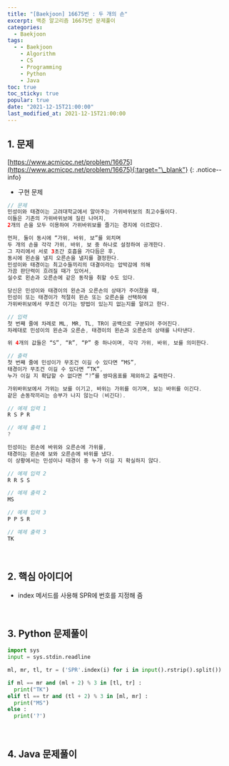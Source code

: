 ```yaml
---
title: "[Baekjoon] 16675번 : 두 개의 손"
excerpt: 백준 알고리즘 16675번 문제풀이
categories:
  - Baekjoon
tags:
  - - Baekjoon
    - Algorithm
    - CS
    - Programming
    - Python
    - Java
toc: true
toc_sticky: true
popular: true
date: "2021-12-15T21:00:00"
last_modified_at: 2021-12-15T21:00:00
---
```


## 1. 문제

[https://www.acmicpc.net/problem/16675](https://www.acmicpc.net/problem/16675){:target="\_blank"}
{: .notice--info}

- 구현 문제

```java
// 문제
민성이와 태경이는 고려대학교에서 알아주는 가위바위보의 최고수들이다.
이들은 기존의 가위바위보에 질린 나머지,
2개의 손을 모두 이용하여 가위바위보를 즐기는 경지에 이르렀다.

먼저, 둘이 동시에 “가위, 바위, 보”를 외치며
두 개의 손을 각각 가위, 바위, 보 중 하나로 설정하여 공개한다.
그 자리에서 서로 3초간 호흡을 가다듬은 후,
동시에 왼손을 낼지 오른손을 낼지를 결정한다.
민성이와 태경이는 최고수들끼리의 대결이라는 압박감에 의해
가끔 판단력이 흐려질 때가 있어서,
실수로 왼손과 오른손에 같은 동작을 취할 수도 있다.

당신은 민성이와 태경이의 왼손과 오른손의 상태가 주어졌을 때,
민성이 또는 태경이가 적절히 왼손 또는 오른손을 선택하여
가위바위보에서 무조건 이기는 방법이 있는지 없는지를 알려고 한다.

// 입력
첫 번째 줄에 차례로 ML, MR, TL, TR이 공백으로 구분되어 주어진다.
차례대로 민성이의 왼손과 오른손, 태경이의 왼손과 오른손의 상태를 나타낸다.

위 4개의 값들은 “S”, “R”, “P” 중 하나이며, 각각 가위, 바위, 보를 의미한다.

// 출력
첫 번째 줄에 민성이가 무조건 이길 수 있다면 “MS”,
태경이가 무조건 이길 수 있다면 “TK”,
누가 이길 지 확답할 수 없다면 “?”를 쌍따옴표를 제외하고 출력한다.

가위바위보에서 가위는 보를 이기고, 바위는 가위를 이기며, 보는 바위를 이긴다.
같은 손동작끼리는 승부가 나지 않는다 (비긴다).

// 예제 입력 1
R S P R

// 예제 출력 1
?

민성이는 왼손에 바위와 오른손에 가위를,
태경이는 왼손에 보와 오른손에 바위를 냈다.
이 상황에서는 민성이나 태경이 중 누가 이길 지 확실하지 않다.

// 예제 입력 2
R R S S

// 예제 출력 2
MS

// 예제 입력 3
P P S R

// 예제 출력 3
TK
```

<br>

## 2. 핵심 아이디어

- index 메서드를 사용해 SPR에 번호를 지정해 줌

<br>

## 3. Python 문제풀이

```python
import sys
input = sys.stdin.readline

ml, mr, tl, tr = ('SPR'.index(i) for i in input().rstrip().split())

if ml == mr and (ml + 2) % 3 in [tl, tr] :
  print("TK")
elif tl == tr and (tl + 2) % 3 in [ml, mr] :
  print("MS")
else :
  print('?')
```

<br>

## 4. Java 문제풀이

```java

```
